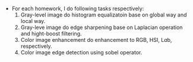 - For each homework, I do following tasks respectively:
  1. Gray-level image do histogram equalizatoin base on global way and local way.
  2. Gray-leve image do edge sharpening base on Laplacian operation and hight-boost filtering.
  3. Color image enhancement do enhancement to RGB, HSI, L*a*b, respectively.
  4. Color image edge detection using sobel operator.
